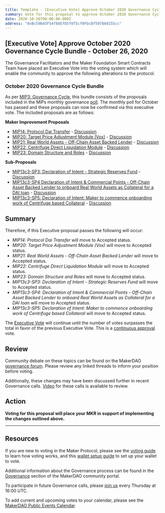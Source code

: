 ```yaml
---
title: Template - [Executive Vote] Approve October 2020 Governance Cycle Bundle - October 26, 2020
summary: Vote for this proposal to approve October 2020 Governance Cycle Bundle - October 26, 2020
date: 2020-10-26T00:00:00.000Z
address: "0xBc59B45F54f88EfD5f8f5cf0FbcBf5970A9255cc"
---
```

## [Executive Vote] Approve October 2020 Governance Cycle Bundle - October 26, 2020

The Governance Facilitators and the Maker Foundation Smart Contracts Team have placed an Executive Vote into the voting system which will enable the community to approve the following alterations to the protocol.

###  October 2020 Governance Cycle Bundle

As per [MIP3: Governance Cycle](https://github.com/makerdao/mips/blob/master/MIP3/mip3.md), this bundle consists of the proposals included in the MIPs monthly governance [poll](https://vote.makerdao.com/polling/QmZ1ir2c?network=mainnet#poll-detail). The monthly poll for October has passed and these proposals can now be confirmed via this executive vote. The included proposals are as follows:

**Maker Improvement Proposals**  
* [MIP14: Protocol Dai Transfer](https://github.com/makerdao/mips/blob/formal-submission/MIP14/mip14.md) - [Discussion](https://forum.makerdao.com/t/mip14-protocol-dai-transfer-update/3844)
* [MIP20: Target Price Adjustment Module (Vox)](https://github.com/makerdao/mips/blob/formal-submission/MIP20/mip20.md) - [Discussion](https://forum.makerdao.com/t/mip20-target-price-adjustment-module-vox/3196)
* [MIP21: Real World Assets - Off-Chain Asset Backed Lender](https://github.com/makerdao/mips/blob/formal-submission/MIP21/MIP21.md) - [Discussion](https://forum.makerdao.com/t/mip21-real-world-assets-off-chain-asset-backed-lender/3917)
* [MIP22: Centrifuge Direct Liquidation Module](https://github.com/makerdao/mips/blob/formal-submission/MIP22/mip22.md) - [Discussion](https://forum.makerdao.com/t/mip22-centrifuge-direct-liquidation-module/3930)
* [MIP23: Domain Structure and Roles](https://github.com/makerdao/mips/blob/formal-submission/MIP23/mip23.md) - [Discussion](https://forum.makerdao.com/t/mip23-domain-structure-and-roles/4021)

**Sub-Proposals**  
* [MIP13c3-SP3: Declaration of Intent - Strategic Reserves Fund](https://github.com/makerdao/mips/blob/formal-submission/MIP13/MIP13c3-Subproposals/MIP13c3-SP3.md) - [Discussion](https://forum.makerdao.com/t/mip13c3-sp3-declaration-of-intent-strategic-reserves-fund-srf/3765)
* [MIP13c3-SP4 Declaration of Intent & Commercial Points - Off-Chain Asset Backed Lender to onboard Real World Assets as Collateral for a DAI loan](https://github.com/makerdao/mips/blob/formal-submission/MIP13/MIP13c3-Subproposals/MIP13c3-SP4.md) - [Discussion](https://forum.makerdao.com/t/mip13c3-sp4-declaration-of-intent-commercial-points-off-chain-asset-backed-lender-to-onboard-real-world-assets-as-collateral-for-a-dai-loan/3914)
* [MIP13c3-SP5: Declaration of Intent: Maker to commence onboarding work of Centrifuge based Collateral](https://github.com/makerdao/mips/blob/formal-submission/MIP13/MIP13c3-Subproposals/MIP13c3-SP5.md) - [Discussion](https://forum.makerdao.com/t/mip13c3-sp5-declaration-of-intent-maker-to-commence-onboarding-work-of-centrifuge-based-collateral/4059)

## Summary

Therefore, if this Executive proposal passes the following will occur:
* *MIP14: Protocol Dai Transfer* will move to Accepted status.
* *MIP20: Target Price Adjustment Module (Vox)* will move to Accepted status.
* *MIP21: Real World Assets - Off-Chain Asset Backed Lender* will move to Accepted status.
* *MIP22: Centrifuge Direct Liquidation Module* will move to Accepted status.
* *MIP23: Domain Structure and Roles* will move to Accepted status.
* *MIP13c3-SP3: Declaration of Intent - Strategic Reserves Fund* will move to Accepted status.
* *MIP13c3-SP4: Declaration of Intent & Commercial Points - Off-Chain Asset Backed Lender to onboard Real World Assets as Collateral for a DAI loan* will move to Accepted status.
* *MIP13c3-SP5: Declaration of Intent: Maker to commence onboarding work of Centrifuge based Collateral* will move to Accepted status.

The [Executive Vote](https://community-development.makerdao.com/en/learn/governance/on-chain-gov) will continue until the number of votes surpasses the total in favor of the previous Executive Vote. This is a [continuous approval](https://community-development.makerdao.com/en/learn/governance/how-voting-works) vote.

## Review

Community debate on these topics can be found on the MakerDAO [governance forum](https://forum.makerdao.com/). Please review any linked threads to inform your position before voting.

Additionally, these changes may have been discussed further in recent Governance calls. [Video](https://www.youtube.com/playlist?list=PLLzkWCj8ywWNq5-90-Id6VPSsrk4OWVan) for these calls is available to review.

## Action

**Voting for this proposal will place your MKR in support of implementing the changes outlined above.**

---

## Resources

If you are new to voting in the Maker Protocol, please see the [voting guide](https://community-development.makerdao.com/en/learn/governance/how-voting-works/) to learn how voting works, and this [wallet setup guide](https://community-development.makerdao.com/en/learn/governance/voting-setup/) to set up your wallet to vote.

Additional information about the Governance process can be found in the [Governance](https://community-development.makerdao.com/en/learn/governance) section of the MakerDAO community portal.

To participate in future Governance calls, please [join us](https://github.com/makerdao/community/tree/master/governance/governance-and-risk-meetings) every Thursday at 16:00 UTC.

To add current and upcoming votes to your calendar, please see the [MakerDAO Public Events Calendar](https://calendar.google.com/calendar/embed?src=makerdao.com_3efhm2ghipksegl009ktniomdk%40group.calendar.google.com&ctz=UTC&mode=week&showCalendars=0&showPrint=0).

